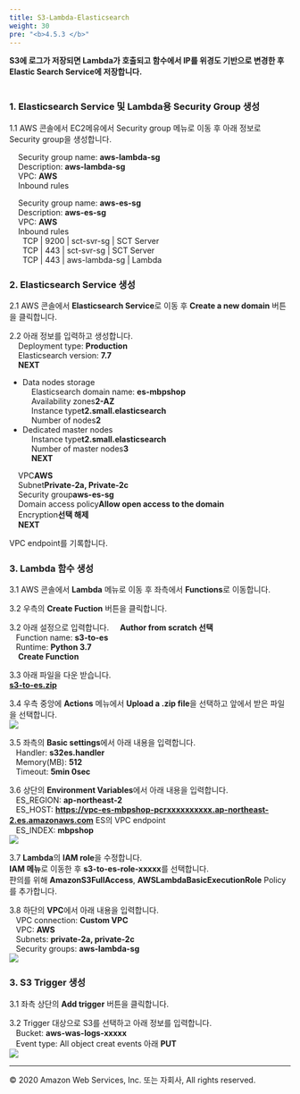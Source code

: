 ```yaml
---
title: S3-Lambda-Elasticsearch
weight: 30
pre: "<b>4.5.3 </b>"
---
```


**S3에 로그가 저장되면 Lambda가 호출되고 함수에서 IP를 위경도 기반으로 변경한 후 Elastic Search Service에 저장합니다.** <br/><br/>

### 1. Elasticsearch Service 및 Lambda용 Security Group 생성 
1.1 AWS 콘솔에서 EC2메유에서 Security group 메뉴로 이동 후 아래 정보로 Security group을 생성합니다.  

&nbsp;&nbsp;&nbsp;&nbsp;Security group name: **aws-lambda-sg**  
&nbsp;&nbsp;&nbsp;&nbsp;Description: **aws-lambda-sg**  
&nbsp;&nbsp;&nbsp;&nbsp;VPC: **AWS**  
&nbsp;&nbsp;&nbsp;&nbsp;Inbound rules  

&nbsp;&nbsp;&nbsp;&nbsp;Security group name: **aws-es-sg**  
&nbsp;&nbsp;&nbsp;&nbsp;Description: **aws-es-sg**  
&nbsp;&nbsp;&nbsp;&nbsp;VPC: **AWS**  
&nbsp;&nbsp;&nbsp;&nbsp;Inbound rules  
&nbsp;&nbsp;&nbsp;&nbsp;&nbsp;&nbsp;TCP | 9200 | sct-svr-sg | SCT Server  
&nbsp;&nbsp;&nbsp;&nbsp;&nbsp;&nbsp;TCP | 443 | sct-svr-sg | SCT Server  
&nbsp;&nbsp;&nbsp;&nbsp;&nbsp;&nbsp;TCP | 443 | aws-lambda-sg | Lambda  





### 2. Elasticsearch Service 생성 
2.1 AWS 콘솔에서 **Elasticsearch Service**로 이동 후 **Create a new domain** 버튼을 클릭합니다.  

2.2 아래 정보를 입력하고 생성합니다.  
&nbsp;&nbsp;&nbsp;&nbsp;Deployment type: **Production**  
&nbsp;&nbsp;&nbsp;&nbsp;Elasticsearch version: **7.7**  
&nbsp;&nbsp;&nbsp;&nbsp;**NEXT**  

* Data nodes storage  
&nbsp;&nbsp;&nbsp;&nbsp;Elasticsearch domain name: **es-mbpshop**  
&nbsp;&nbsp;&nbsp;&nbsp;Availability zones**2-AZ**  
&nbsp;&nbsp;&nbsp;&nbsp;Instance type**t2.small.elasticsearch**  
&nbsp;&nbsp;&nbsp;&nbsp;Number of nodes**2**  
* Dedicated master nodes  
&nbsp;&nbsp;&nbsp;&nbsp;Instance type**t2.small.elasticsearch**  
&nbsp;&nbsp;&nbsp;&nbsp;Number of master nodes**3**  
&nbsp;&nbsp;&nbsp;&nbsp;**NEXT**  

&nbsp;&nbsp;&nbsp;&nbsp;VPC**AWS**  
&nbsp;&nbsp;&nbsp;&nbsp;Subnet**Private-2a, Private-2c**  
&nbsp;&nbsp;&nbsp;&nbsp;Security group**aws-es-sg**  
&nbsp;&nbsp;&nbsp;&nbsp;Domain access policy**Allow open access to the domain**  
&nbsp;&nbsp;&nbsp;&nbsp;Encryption**선택 해제**  
&nbsp;&nbsp;&nbsp;&nbsp;**NEXT**  

VPC endpoint를 기록합니다.

### 3. Lambda 함수 생성
3.1 AWS 콘솔에서 **Lambda** 메뉴로 이동 후 좌측에서 **Functions**로 이동합니다.  

3.2 우측의 **Create Fuction** 버튼을 클릭합니다.  

3.2 아래 설정으로 입력합니다.
&nbsp;&nbsp;&nbsp;&nbsp;**Author from scratch 선택**  
&nbsp;&nbsp;&nbsp;Function name: **s3-to-es**  
&nbsp;&nbsp;&nbsp;Runtime: **Python 3.7**  
&nbsp;&nbsp;&nbsp;&nbsp;**Create Function**  

3.3 아래 파일을 다운 받습니다.  
**[s3-to-es.zip](/files/s3-to-es.zip)**  

3.4 우측 중앙에 **Actions** 메뉴에서 **Upload a .zip file**을 선택하고 앞에서 받은 파일을 선택합니다.  
![](/images/lab3/es_1.png#center)


3.5 좌측의 **Basic settings**에서 아래 내용을 입력합니다.  
&nbsp;&nbsp;&nbsp;Handler: **s32es.handler**  
&nbsp;&nbsp;&nbsp;Memory(MB): **512**  
&nbsp;&nbsp;&nbsp;Timeout: **5min 0sec**  

3.6 상단의 **Environment Variables**에서 아래 내용을 입력합니다.  
&nbsp;&nbsp;&nbsp;ES_REGION: **ap-northeast-2**  
&nbsp;&nbsp;&nbsp;ES_HOST: **https://vpc-es-mbpshop-pcrxxxxxxxxxx.ap-northeast-2.es.amazonaws.com**  ES의 VPC endpoint   
&nbsp;&nbsp;&nbsp;ES_INDEX: **mbpshop**  
![](/images/lab3/es_2.png#center75)


3.7 **Lambda**의 **IAM role**을 수정합니다.  
**IAM 메뉴**로 이동한 후 **s3-to-es-role-xxxxx**를 선택합니다.  
퍈의를 위해 **AmazonS3FullAccess**, **AWSLambdaBasicExecutionRole** Policy를 추가합니다.  


3.8 하단의 **VPC**에서 아래 내용을 입력합니다.  
&nbsp;&nbsp;&nbsp;VPC connection: **Custom VPC**  
&nbsp;&nbsp;&nbsp;VPC: **AWS**   
&nbsp;&nbsp;&nbsp;Subnets: **private-2a, private-2c**  
&nbsp;&nbsp;&nbsp;Security groups: **aws-lambda-sg**   
![](/images/lab3/es_3.png#center75)
 

### 3. S3 Trigger 생성 
3.1 좌측 상단의 **Add trigger** 버튼을 클릭합니다.  

3.2 Trigger 대상으로 S3를 선택하고 아래 정보를 입력합니다.  
&nbsp;&nbsp;&nbsp;Bucket: **aws-was-logs-xxxxx**   
&nbsp;&nbsp;&nbsp;Event type: All object creat events 아래 **PUT**  
![](/images/lab3/es_4.png#center75)


---
© 2020 Amazon Web Services, Inc. 또는 자회사, All rights reserved.
